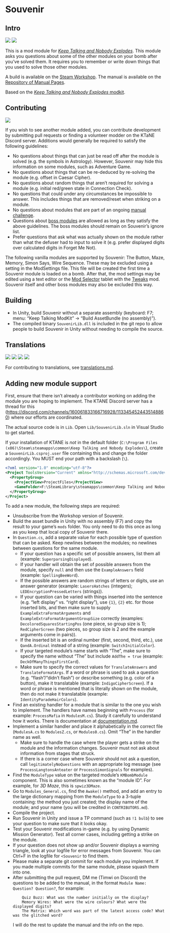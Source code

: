 # Souvenir

## Intro

[![](https://img.shields.io/badge/dynamic/json?url=https%3A%2F%2Fraw.githubusercontent.com%2FTimwi%2FKtaneSouvenir%2Fmaster%2Fdata.json&query=%24.questionsCount&label=Questions&color=green)](/Lib/Question.cs)
[![](https://img.shields.io/badge/dynamic/json?url=https%3A%2F%2Fraw.githubusercontent.com%2FTimwi%2FKtaneSouvenir%2Fmaster%2Fdata.json&query=%24.modulesCount&label=Modules%20Supported&color=green)](/Lib/Modules_General.cs)

This is a mod module for [_Keep Talking and Nobody Explodes_](https://keeptalkinggame.com/). This module asks you questions about some of the other modules on your bomb after you’ve solved them. It requires you to remember or write down things that you used to solve those other modules.

A build is available on the [Steam Workshop](https://steamcommunity.com/sharedfiles/filedetails/?id=810934485).
The manual is available on the [Repository of Manual Pages](https://ktane.timwi.de/HTML/Souvenir.html).

Based on the [_Keep Talking and Nobody Explodes_ modkit](https://github.com/Qkrisi/ktanemodkit/).

## Contributing

[![](https://img.shields.io/badge/dynamic/json?url=https%3A%2F%2Fraw.githubusercontent.com%2FTimwi%2FKtaneSouvenir%2Fmaster%2Fdata.json&query=%24.contributorsCount&label=Contributors
)](/CONTRIBUTORS.md)

If you wish to see another module added, you can contribute development by submitting pull requests or finding a volunteer modder on the KTaNE Discord server. Additions would generally be required to satisfy the following guidelines:

* No questions about things that can just be read off after the module is solved (e.g. the symbols in Astrology). However, Souvenir may hide this information on some modules, such as Adventure Game.
* No questions about things that can be re-deduced by re-solving the module (e.g. offset in Caesar Cipher).
* No questions about random things that aren’t required for solving a module (e.g. initial red/green state in Connection Check).
* No questions that could under any circumstances be impossible to answer. This includes things that are removed/reset when striking on a module.
* No questions about modules that are part of an ongoing [manual challenge](https://ktane.timwi.de/More/FAQs.html#challenge).
* Questions about [boss modules](https://ktane.timwi.de/More/FAQs.html#boss-module) are allowed as long as they satisfy the above guidelines. The boss modules should remain on Souvenir’s ignore list.
* Prefer questions that ask what was actually shown on the module rather than what the defuser had to input to solve it (e.g. prefer displayed digits over calculated digits in Forget Me Not).

The following vanilla modules are supported by Souvenir: The Button, Maze, Memory, Simon Says, Wire Sequence. These may be excluded using a setting in the ModSettings file. This file will be created the first time a Souvenir module is loaded on a bomb. After that, the mod settings may be edited using a text editor or the [Mod Selector](https://steamcommunity.com/sharedfiles/filedetails/?id=801400247) tablet with the [Tweaks](https://steamcommunity.com/sharedfiles/filedetails/?id=1366808675) mod. Souvenir itself and other boss modules may also be excluded this way.

## Building

- In Unity, build Souvenir without a separate assembly (keyboard: F7; menu: “Keep Talking ModKit” → “Build AssetBundle (no assembly)”).
- The compiled binary `SouvenirLib.dll` is included in the git repo to allow people to build Souvenir in Unity without needing to compile the source.

## Translations

[![](https://img.shields.io/badge/EN-100.00%25-red)](/Lib/Question.cs)
[![](https://img.shields.io/badge/dynamic/json?url=https%3A%2F%2Fraw.githubusercontent.com%2FTimwi%2FKtaneSouvenir%2Fmaster%2Fdata.json&query=%24.translationProgress.de&label=DE&color=red)](/Lib/TranslationDE.cs)
[![](https://img.shields.io/badge/dynamic/json?url=https%3A%2F%2Fraw.githubusercontent.com%2FTimwi%2FKtaneSouvenir%2Fmaster%2Fdata.json&query=%24.translationProgress.ja&label=JA&color=red)](/Lib/TranslationJA.cs)
[![](https://img.shields.io/badge/dynamic/json?url=https%3A%2F%2Fraw.githubusercontent.com%2FTimwi%2FKtaneSouvenir%2Fmaster%2Fdata.json&query=%24.translationProgress.ru&label=RU&color=red)](/Lib/TranslationRU.cs)

For contributing to translations, see [translations.md](https://github.com/Timwi/KtaneSouvenir/blob/master/translations.md).

## Adding new module support

First, ensure that there isn’t already a contributor working on adding the module you are hoping to implement. The KTANE Discord server has a thread for this (https://discord.com/channels/160061833166716928/1133454524435148860) where our efforts are coordinated.

The actual source code is in `Lib`. Open `Lib/SouvenirLib.sln` in Visual Studio to get started.

If your installation of KTANE is *not* in the default folder (`C:\Program Files (x86)\Steam\steamapps\common\Keep Talking and Nobody Explodes\`), create a `SouvenirLib.csproj.user` file containing this and change the folder accordingly. You MUST end your path with a backslash (`\`).

```xml
<?xml version="1.0" encoding="utf-8"?>
<Project ToolsVersion="Current" xmlns="http://schemas.microsoft.com/developer/msbuild/2003">
  <PropertyGroup>
    <ProjectView>ProjectFiles</ProjectView>
    <GameFolder>F:\SteamLibrary\steamapps\common\Keep Talking and Nobody Explodes\</GameFolder>
  </PropertyGroup>
</Project>
```

To add a new module, the following steps are required:

- Unsubscribe from the Workshop version of Souvenir.
- Build the asset bundle in Unity with no assembly (F7) and copy the result to your game’s `mods` folder. You only need to do this once as long as you keep that local copy of Souvenir there.
- In `Question.cs`, add a separate value for each possible type of question that can be asked. Keep newlines between the modules; no newlines between questions for the same module.
    - If your question has a specific set of possible answers, list them all (example: `SuperparsingDisplayed`).
    - If your handler will obtain the set of possible answers from the module, specify `null` and then use the `ExampleAnswers` field (example: `SpellingBeeWord`).
    - If the possible answers are random strings of letters or digits, use an answer generator (example: `LasersHatches` (integers); `LEDEncryptionPressedLetters` (strings)).
    - If your question can be varied with things inserted into the sentence (e.g. “left display” vs. “right display”), use `{1}`, `{2}` etc. for those inserted bits, and then make sure to supply `ExampleExtraFormatArguments` and `ExampleExtraFormatArgumentGroupSize` correctly (examples: `DecoloredSquaresStartingPos` (one piece, so group size is 1); `RedCipherScreen` (two pieces, so group size is 2 and the example arguments come in pairs)).
    - If the inserted bit is an ordinal number (first, second, third, etc.), use `QandA.Ordinal` instead of a string (example: `SwitchInitialColor`).
    - If your targeted module’s name starts with “The”, make sure to specify the name without “The” but include `AddThe = true` (example: `DeckOfManyThingsFirstCard`).
    - Make sure to specify the correct values for `TranslateAnswers` and `TranslateFormatArgs`. If a word or phrase is used to ask a question (e.g. “flash”/“didn’t flash”) or describe something (e.g. color of a button), make it translatable (example: `IndigoCipherScreen`). If a word or phrase is mentioned that is literally shown on the module, then do not make it translatable (example: `IdentityParadeHairColors`).
- Find an existing handler for a module that is similar to the one you wish to implement. The handlers have names beginning with `Process` (for example: `ProcessMafia` in `ModulesM.cs`). Study it carefully to understand how it works. There is documentation at [documentation.md](https://github.com/Timwi/KtaneSouvenir/blob/master/documentation.md).
- Implement a similar handler and place it alphabetically in the correct file (`ModulesA.cs` to `ModulesZ.cs`, or `Modules0.cs`). Omit “The” in the handler name as well.
    - Make sure to handle the case where the player gets a strike on the module and the information changes. Souvenir must not ask about information from stages that struck.
    - If there is a corner case where Souvenir should not ask a question, call `legitimatelyNoQuestions` with an appropriate log message (see `ProcessLangtonsAnteater` or `ProcessSimonSignals` for examples).
- Find the `ModuleType` value on the targeted module’s `KMBombModule` component. This is also sometimes known as the “module ID”. For example, for *3D Maze*, this is `spwiz3DMaze`.
- Go to `Modules_General.cs`, find the `Awake()` method, and add an entry to the large dictionary mapping from the `ModuleType` to a 3-tuple containing: the method you just created; the display name of the module; and your name (you will be credited in `CONTRIBUTORS.md`).
- Compile the project.
- Run Souvenir in Unity and issue a TP command (such as `!1 bulb`) to see your question to make sure that it looks okay.
- Test your Souvenir modifications in-game (e.g. by using Dynamic Mission Generator). Test all corner cases, including getting a strike on the module.
- If your question does not show up and/or Souvenir displays a warning triangle, look at your logfile for error messages from Souvenir. You can Ctrl+F in the logfile for `<Souvenir` to find them.
- Please make a separate git commit for each module you implement. If you made multiple commits for the same module, please squash them into one.
- After submitting the pull request, DM me (Timwi on Discord) the questions to be added to the manual, in the format `Module Name: Question? Question?`, for example:
    ```
        Quiz Buzz: What was the number initially on the display?
        Memory Wires: What were the wire colours? What were the displayed digits?
        The Matrix: Which word was part of the latest access code? What was the glitched word?
    ```
    I will do the rest to update the manual and the info on the repo.
